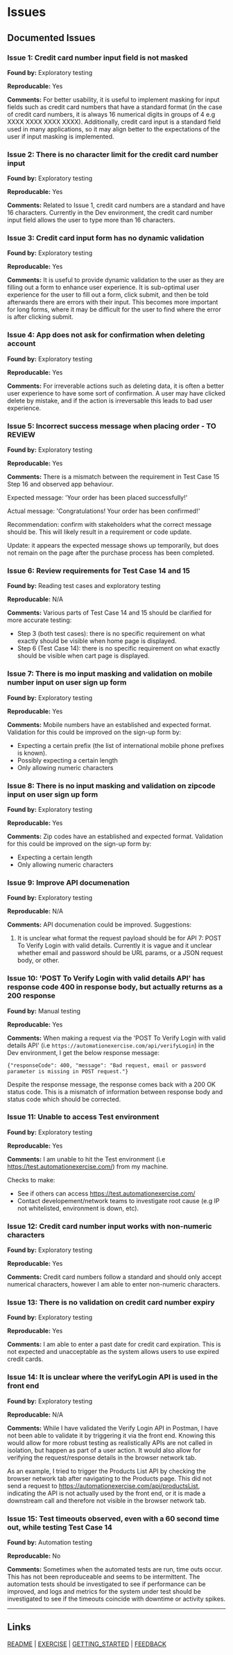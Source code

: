 # Issues

## Documented Issues

### Issue 1: Credit card number input field is not masked

**Found by:** Exploratory testing

**Reproducable:** Yes

**Comments:** For better usability, it is useful to implement masking for input fields such as credit card numbers that have a standard format (in the case of credit card numbers, it is always 16 numerical digits in groups of 4 e.g XXXX XXXX XXXX XXXX). Additionally, credit card input is a standard field used in many applications, so it may align better to the expectations of the user if input masking is implemented.

### Issue 2: There is no character limit for the credit card number input

**Found by:** Exploratory testing

**Reproducable:** Yes

**Comments:** Related to Issue 1, credit card numbers are a standard and have 16 characters. Currently in the Dev environment, the credit card number input field allows the user to type more than 16 characters.

### Issue 3: Credit card input form has no dynamic validation

**Found by:** Exploratory testing

**Reproducable:** Yes

**Comments:** It is useful to provide dynamic validation to the user as they are filling out a form to enhance user experience. It is sub-optimal user experience for the user to fill out a form, click submit, and then be told afterwards there are errors with their input. This becomes more important for long forms, where it may be difficult for the user to find where the error is after clicking submit.

### Issue 4: App does not ask for confirmation when deleting account

**Found by:** Exploratory testing

**Reproducable:** Yes

**Comments:** For irreverable actions such as deleting data, it is often a better user experience to have some sort of confirmation. A user may have clicked delete by mistake, and if the action is irreversable this leads to bad user experience.

### Issue 5: Incorrect success message when placing order - TO REVIEW

**Found by:** Exploratory testing

**Reproducable:** Yes

**Comments:** There is a mismatch between the requirement in Test Case 15 Step 16 and observed app behaviour.

Expected message: 'Your order has been placed successfully!'

Actual message: 'Congratulations! Your order has been confirmed!'

Recommendation: confirm with stakeholders what the correct message should be. This will likely result in a requirement or code update.

Update: it appears the expected message shows up temporarily, but does not remain on the page after the purchase process has been completed.

### Issue 6: Review requirements for Test Case 14 and 15

**Found by:** Reading test cases and exploratory testing

**Reproducable:** N/A

**Comments:** Various parts of Test Case 14 and 15 should be clarified for more accurate testing:

- Step 3 (both test cases): there is no specific requirement on what exactly should be visible when home page is displayed.
- Step 6 (Test Case 14): there is no specific requirement on what exactly should be visible when cart page is displayed.

### Issue 7: There is mo input masking and validation on mobile number input on user sign up form

**Found by:** Exploratory testing

**Reproducable:** Yes

**Comments:** Mobile numbers have an established and expected format. Validation for this could be improved on the sign-up form by:

- Expecting a certain prefix (the list of international mobile phone prefixes is known).
- Possibly expecting a certain length
- Only allowing numeric characters

### Issue 8: There is no input masking and validation on zipcode input on user sign up form

**Found by:** Exploratory testing

**Reproducable:** Yes

**Comments:** Zip codes have an established and expected format. Validation for this could be improved on the sign-up form by:

- Expecting a certain length
- Only allowing numeric characters

### Issue 9: Improve API documenation

**Found by:** Exploratory testing

**Reproducable:** N/A

**Comments:** API documenation could be improved. Suggestions:

1. It is unclear what format the request payload should be for API 7: POST To Verify Login with valid details. Currently it is vague and it unclear whether email and password should be URL params, or a JSON request body, or other.

### Issue 10: 'POST To Verify Login with valid details API' has response code 400 in response body, but actually returns as a 200 response

**Found by:** Manual testing

**Reproducable:** Yes

**Comments:** When making a request via the 'POST To Verify Login with valid details API' (i.e `https://automationexercise.com/api/verifyLogin`) in the Dev environment, I get the below response message:

```
{"responseCode": 400, "message": "Bad request, email or password parameter is missing in POST request."}
```

Despite the response message, the response comes back with a 200 OK status code. This is a mismatch of information between response body and status code which should be corrected.

### Issue 11: Unable to access Test environment

**Found by:** Exploratory testing

**Reproducable:** Yes

**Comments:** I am unable to hit the Test environment (i.e https://test.automationexercise.com/) from my machine.

Checks to make:

- See if others can access https://test.automationexercise.com/
- Contact developement/network teams to investigate root cause (e.g IP not whitelisted, environment is down, etc).

### Issue 12: Credit card number input works with non-numeric characters

**Found by:** Exploratory testing

**Reproducable:** Yes

**Comments:** Credit card numbers follow a standard and should only accept numerical characters, however I am able to enter non-numeric characters.

### Issue 13: There is no validation on credit card number expiry

**Found by:** Exploratory testing

**Reproducable:** Yes

**Comments:** I am able to enter a past date for credit card expiration. This is not expected and unacceptable as the system allows users to use expired credit cards.

### Issue 14: It is unclear where the verifyLogin API is used in the front end

**Found by:** Exploratory testing

**Reproducable:** N/A

**Comments:** While I have validated the Verify Login API in Postman, I have not been able to validate it by triggering it via the front end. Knowing this would allow for more robust testing as realistically APIs are not called in isolation, but happen as part of a user action. It would also allow for verifying the request/response details in the browser network tab.

As an example, I tried to trigger the Products List API by checking the browser network tab after navigating to the Products page. This did not send a request to https://automationexercise.com/api/productsList, indicating the API is not actually used by the front end, or it is made a downstream call and therefore not visible in the browser network tab.

### Issue 15: Test timeouts observed, even with a 60 second time out, while testing Test Case 14

**Found by:** Automation testing

**Reproducable:** No

**Comments:** Sometimes when the automated tests are run, time outs occur. This has not been reproduceable and seems to be intermittent. The automation tests should be investigated to see if performance can be improved, and logs and metrics for the system under test should be investigated to see if the timeouts coincide with downtime or activity spikes.

---

## Links

[README](README.md) | [EXERCISE](EXERCISE.md) | [GETTING_STARTED](GETTING_STARTED.md) | [FEEDBACK](FEEDBACK.md)
